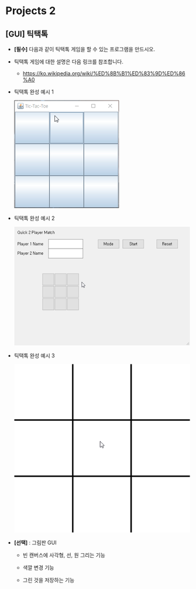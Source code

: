 # Projects 2

## **[GUI]** 틱택톡

- **[필수]** 다음과 같이 틱택톡 게임을 할 수 있는 프로그램을 만드시오.

- 틱택톡 게임에 대한 설명은 다음 링크를 참조합니다.

  - https://ko.wikipedia.org/wiki/%ED%8B%B1%ED%83%9D%ED%86%A0

- 틱택톡 완성 예시 1

  ![ttt1](ttt1.gif)

- 틱택톡 완성 예시 2

  ![ttt2](ttt2.gif)

- 틱택톡 완성 예시 3

  ![ttt3](ttt3.gif)

- **[선택]** : 그림판 GUI 

  - 빈 캔버스에 사각형, 선, 원 그리는 기능 

  - 색깔 변경 기능  

  - 그린 것을 저장하는 기능 

